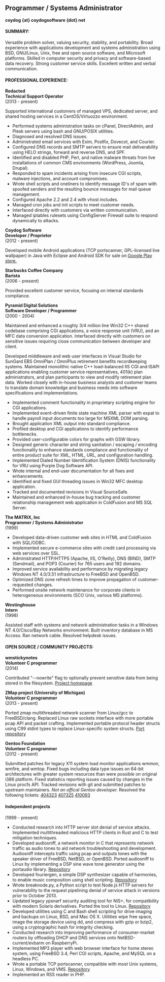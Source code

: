 
__Programmer / Systems Administrator__
--------------------------------------
__coydog {at} coydogsoftware {dot} net__  

#### SUMMARY:

Versatile problem solver, valuing security, stability, and portability.  Broad
experience with applications development and systems administration using BSD,
GNU/Linux, Unix, free and open source software, and Microsoft platforms.
Skilled in computer security and privacy and software-based data recovery.
Strong customer service skills.  Excellent written and verbal communication.

#### PROFESSIONAL EXPERIENCE:

__Redacted__  
__Technical Support Operator__  
(2013 - present)

Supported international customers of managed VPS, dedicated server, and shared
hosting services in a CentOS/Virtuozzo environment.

* Performed systems administration tasks on cPanel, DirectAdmin, and Plesk
  servers using bash and GNU/POSIX utilities.
* Diagnosed and resolved DNS issues.
* Administrated email services with Exim, Postfix, Dovecot, and Courier.
* Configured DNS records and SMTP servers to ensure mail deliverability using
  HELO strings, forward and reverse DNS, and SPF.
* Identified and disabled PHP, Perl, and native malware threats from live
  installations of common CMS environments (WordPress, Joomla, Drupal).
* Responded to spam incidents arising from insecure CGI scripts, malware
  injections, and account compromises.
* Wrote shell scripts and oneliners to identify message ID's of spam with
  spoofed senders and the resulting bounce messages for mail queue management.
* Configured Apache 2.2 and 2.4 with vhost includes.
* Managed cron jobs and init scripts to meet customer needs.
* Interfaced directly with customers via written communication.
* Managed iptables rulesets using ConfigServer Firewall suite to respond
  dynamically to attacks.

__Coydog Software__   
__Developer / Proprietor__  
(2012 - present)

Developed mobile Android applications (TCP portscanner, GPL-licensed live
wallpaper) in Java with Eclipse and Android SDK for sale on [Google Play
store.](https://play.google.com/store/apps/developer?id=Coydog+Software)

__Starbucks Coffee Company__  
__Barista__  
(2006 - present)

Provided excellent customer service, focusing on internal standards compliance.

__Pyramid Digital Solutions__  
__Software Developer / Programmer__  
(2000 - 2004)

Maintained and enhanced a roughly 3/4 million line Win32 C++ shared codebase
comprising CGI applications, a voice response unit (VRU), and an MFC data
conversion application. Interfaced directly with customers on sensitive issues
requiring close communication between developer and client.

Developed middleware and web user interfaces in Visual Studio for SunGard EBS
OmniPlan / OmniPlus retirement benefits recordkeeping systems. Maintained
monolithic native C++ load-balanced IIS CGI and ISAPI applications enabling
customer service representatives, 401(k) plan administrators, and plan
participants to view and modify retirement plan data. Worked closely with
in-house business analysts and customer teams to translate domain knowledge and
business needs into software specifications and implementations. 

* Implemented comment functionality in proprietary scripting engine for CGI
  applications. 
* Implemented event-driven finite state machine XML parser with expat to handle
  payroll input documents too large for MSXML DOM parsing. 
* Brought application XML output into standard compliance. 
* Profiled desktop and CGI applications to identify performance bottlenecks.
* Provided user-configurable colors for graphs with GSW library.
* Designed generic character and string sanitation / escaping / encoding
  functionality to enhance standards compliance and functionality of entire
  product suite for XML, HTML, URL, and configuration handling.
* Implemented Dialed Number Identification System (DNIS) functionality for VRU
  using Purple Dog Software API.
* Wrote internal and end-user documentation for all fixes and enhancements.
* Identified and fixed GUI threading issues in Win32 MFC desktop application.
* Tracked and documented revisions in Visual SourceSafe.
* Maintained and enhanced in-house bug tracking and customer relationship
  management web application in ColdFusion and MS SQL Server.

__The MATRIX, Inc__  
__Programmer / Systems Administrator__  
 (1999)

* Developed data-driven customer web sites in HTML and ColdFusion with
  SQL/ODBC.
* Implemented secure e-commerce sites with credit card processing via web
  services over SSL. 
* Administrated HTTP/HTTPS (Apache, IIS, O'Reilly), DNS (BIND), SMTP
  (Sendmail), and POP3 (Courier) for 765 users and 192 domains. 
* Improved service availability and performance by migrating legacy Windows NT
  4.0/3.51 infrastructure to FreeBSD and OpenBSD. 
* Optimized DNS zone refresh times to improve propagation of customer-requested
  changes. 
* Performed onsite network maintenance for corporate clients in heterogeneous
  environments (SCO Unix, various MS platforms).

__Westinghouse__  
__Intern__  
(1998)

Assisted staff with systems and network administration tasks in a Windows NT
4.0/Cisco/Bay Networks environment. Built inventory database in MS Access. Ran
network cable. Resolved  helpdesk issues.

#### OPEN SOURCE / COMMUNITY PROJECTS:

__wmstickynotes__  
__Volunteer C programmer__  
(2014)  

Contributed "--nowrite" flag to optionally prevent sensitive data from being
stored in the filesystem. [Project homepage](http://wmstickynotes.sourceforge.net)

__ZMap project (University of Michigan)__  
__Volunteer C programmer__  
(2013 - present)  

Ported zmap multithreaded network scanner from Linux/gcc to FreeBSD/clang.
Replaced Linux raw sockets interface with more portable pcap API and packet
crafting. Implemented portable protocol header structs using C99 stdint types
to replace Linux-specific system structs. 
[Port repository](https://github.com/coydog/zmap-freebsd)

__Gentoo Foundation__  
__Volunteer C programmer__  
(2012 - present)  

Submitted patches for legacy X11 system load monitor applications wmmon,
wmfire, and wmtop. Fixed bugs including data type issues on 64-bit
architectures with greater system resources than were possible on original i386
platform. Fixed statistics reporting issues caused by changes in the Linux
procfs API. Tracked revisions with git and submitted patches to upstream
maintainers.
*Not an offical Gentoo developer.* Resolved the following tickets: 
	[404323](https://bugs.gentoo.org/show_bug.cgi?id=404323)
	[407325](https://bugs.gentoo.org/show_bug.cgi?id=407325)
	[410093](https://bugs.gentoo.org/show_bug.cgi?id=410093)

#### Independent projects
(1999 - present)

* Conducted research into HTTP server slot denial of service attacks.
  Implemented multithreaded malicious HTTP clients in Rust and C to test
  mitigation techniques.
* Developed audiosniff, a network monitor in C that represents network traffic
  as audio tones to aid network troubleshooting and development. Audiosniff
  intercepts traffic using pcap and outputs tones with the speaker driver of
  FreeBSD, NetBSD, or OpenBSD. Ported audiosniff to Linux by implementing a DSP
  sine wave tone generator using the portaudio library.
  [Repository](https://github.com/coydog/audiosniff)
* Developed fouriergen, a simple DSP synthesizer capable of harmonies, to
  enable music composition using shell scripting.
  [Repository](https://github.com/coydog/fouriergen)
* Wrote breaknode.py, a Python script to test Node.js HTTP servers for
  vulnerability to the request pipelining denial of service attack in versions
  prior to October 2013.
* Updated legacy ypsnarf security auditing tool for NIS+, for compatibility
  with modern Solaris derivatives. Ported the tool to Linux.
  [Repository](https://github.com/coydog/ypsnarf-2013)
* Developed utilities using C and Bash shell scripting for drive imaging and
  backups on Linux, BSD, and Mac OS X. Utilities wipe free space, image the
  storage device using dd, and compress with gzip or bzip2, using a
  cryptographic hash for integrity checking. 
* Conducted research into improving performance of consumer-market routers by
  offloading DHCP and DNS services onto NetBSD-current/evbarm on RaspberryPi.
* Implemented MP3 player with web browser interface for home stereo system,
  using FreeBSD 3.4, Perl CGI scripts, Apache, and MySQL on a headless PC.
* Wrote a portable TCP portscanner, compatible with most Unix systems, Linux,
  Windows, and VMS.
  [Repository](https://github.com/coydog/drunkscan)
* Implemented an RSS reader in PHP.

